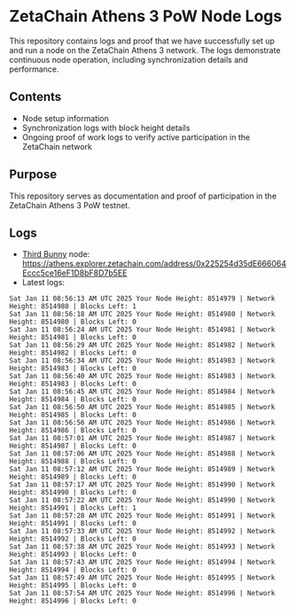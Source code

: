 # ZetaChain Athens 3 PoW Node Logs
This repository contains logs and proof that we have successfully set up and run a node on the ZetaChain Athens 3 network. The logs demonstrate continuous node operation, including synchronization details and performance.

## Contents
- Node setup information
- Synchronization logs with block height details
- Ongoing proof of work logs to verify active participation in the ZetaChain network

## Purpose
This repository serves as documentation and proof of participation in the ZetaChain Athens 3 PoW testnet.

## Logs

- [Third Bunny](https://thirdbunny.xyz/) node: https://athens.explorer.zetachain.com/address/0x225254d35dE666064Eccc5ce16eF1D8bF8D7b5EE
- Latest logs:
```
Sat Jan 11 08:56:13 AM UTC 2025 Your Node Height: 8514979 | Network Height: 8514980 | Blocks Left: 1
Sat Jan 11 08:56:18 AM UTC 2025 Your Node Height: 8514980 | Network Height: 8514980 | Blocks Left: 0
Sat Jan 11 08:56:24 AM UTC 2025 Your Node Height: 8514981 | Network Height: 8514981 | Blocks Left: 0
Sat Jan 11 08:56:29 AM UTC 2025 Your Node Height: 8514982 | Network Height: 8514982 | Blocks Left: 0
Sat Jan 11 08:56:34 AM UTC 2025 Your Node Height: 8514983 | Network Height: 8514983 | Blocks Left: 0
Sat Jan 11 08:56:40 AM UTC 2025 Your Node Height: 8514983 | Network Height: 8514983 | Blocks Left: 0
Sat Jan 11 08:56:45 AM UTC 2025 Your Node Height: 8514984 | Network Height: 8514984 | Blocks Left: 0
Sat Jan 11 08:56:50 AM UTC 2025 Your Node Height: 8514985 | Network Height: 8514985 | Blocks Left: 0
Sat Jan 11 08:56:56 AM UTC 2025 Your Node Height: 8514986 | Network Height: 8514986 | Blocks Left: 0
Sat Jan 11 08:57:01 AM UTC 2025 Your Node Height: 8514987 | Network Height: 8514987 | Blocks Left: 0
Sat Jan 11 08:57:06 AM UTC 2025 Your Node Height: 8514988 | Network Height: 8514988 | Blocks Left: 0
Sat Jan 11 08:57:12 AM UTC 2025 Your Node Height: 8514989 | Network Height: 8514989 | Blocks Left: 0
Sat Jan 11 08:57:17 AM UTC 2025 Your Node Height: 8514990 | Network Height: 8514990 | Blocks Left: 0
Sat Jan 11 08:57:22 AM UTC 2025 Your Node Height: 8514990 | Network Height: 8514991 | Blocks Left: 1
Sat Jan 11 08:57:28 AM UTC 2025 Your Node Height: 8514991 | Network Height: 8514991 | Blocks Left: 0
Sat Jan 11 08:57:33 AM UTC 2025 Your Node Height: 8514992 | Network Height: 8514992 | Blocks Left: 0
Sat Jan 11 08:57:38 AM UTC 2025 Your Node Height: 8514993 | Network Height: 8514993 | Blocks Left: 0
Sat Jan 11 08:57:43 AM UTC 2025 Your Node Height: 8514994 | Network Height: 8514994 | Blocks Left: 0
Sat Jan 11 08:57:49 AM UTC 2025 Your Node Height: 8514995 | Network Height: 8514995 | Blocks Left: 0
Sat Jan 11 08:57:54 AM UTC 2025 Your Node Height: 8514996 | Network Height: 8514996 | Blocks Left: 0
```

